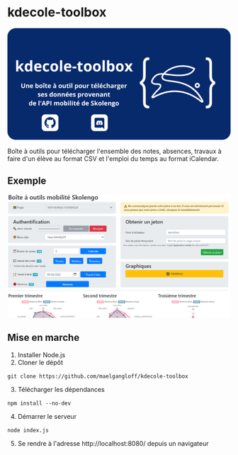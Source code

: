 # kdecole-toolbox
<p align="center">
  <img src="https://github.com/The-Rabbit-Team/.github/blob/master/banners/kdecole-toolbox.png?raw=true" />
</p>
Boîte à outils pour télécharger l'ensemble des notes, absences, travaux à faire d'un élève au format CSV et l'emploi du temps au format iCalendar.

## Exemple
![Dashboard](doc/dashboard.png)

## Mise en marche

1. Installer Node.js
2. Cloner le dépôt
```shell
git clone https://github.com/maelgangloff/kdecole-toolbox
```
3. Télécharger les dépendances
```shell
npm install --no-dev
```
4. Démarrer le serveur
```shell
node index.js
```
5. Se rendre à l'adresse http://localhost:8080/ depuis un navigateur
